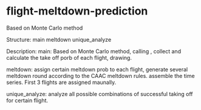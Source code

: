 # flight-meltdown-prediction
Based on Monte Carlo method

Structure:
  main
    meltdown
  unique_analyze
  
 Description:
   main:
   Based on Monte Carlo method, calling <meltdown>, collect and calculate the take off porb of each flight, drawing.
   
   meltdown:
   assign certain meltdown prob to each flight, generate several meltdown round according to the CAAC meltdown rules. assemble the time series.
   First 3 flights are assigned maunally.
  
   unique_analyze:
   analyze all possible combinations of successful taking off for certain flight.

